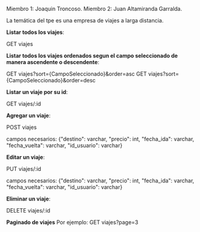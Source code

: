 Miembro 1: Joaquin Troncoso.
Miembro 2: Juan Altamiranda Garralda.

La temática del tpe es una empresa de viajes a larga distancia.

**Listar todos los viajes**:

GET viajes

**Listar todos los viajes ordenados segun el campo seleccionado de manera ascendente o descendente**:

GET viajes?sort={CampoSeleccionado}&order=asc
GET viajes?sort={CampoSeleccionado}&order=desc

**Listar un viaje por su id**:

GET viajes/:id

**Agregar un viaje**:

POST viajes

campos necesarios: {"destino": varchar, "precio": int, "fecha_ida": varchar, "fecha_vuelta": varchar, "id_usuario": varchar}

**Editar un viaje**:

PUT viajes/:id

campos necesarios: {"destino": varchar, "precio": int, "fecha_ida": varchar, "fecha_vuelta": varchar, "id_usuario": varchar}

**Eliminar un viaje**:

DELETE viajes/:id

**Paginado de viajes**
Por ejemplo:
GET viajes?page=3

